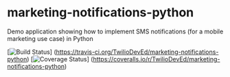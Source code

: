 # marketing-notifications-python
Demo application showing how to implement SMS notifications (for a mobile marketing use case) in Python

[![Build Status](https://travis-ci.org/TwilioDevEd/marketing-notifications-python.svg?branch=master)]
(https://travis-ci.org/TwilioDevEd/marketing-notifications-python)
[![Coverage Status](https://coveralls.io/repos/TwilioDevEd/marketing-notifications-python/badge.png)]
(https://coveralls.io/r/TwilioDevEd/marketing-notifications-python)
